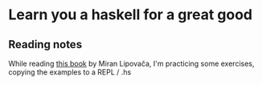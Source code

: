 # Learn you a haskell for a great good

## Reading notes

While reading [this book][original-book] by Miran Lipovača, I'm practicing some exercises, copying the examples to a REPL / .hs

[original-book]: http://learnyouahaskell.com/
